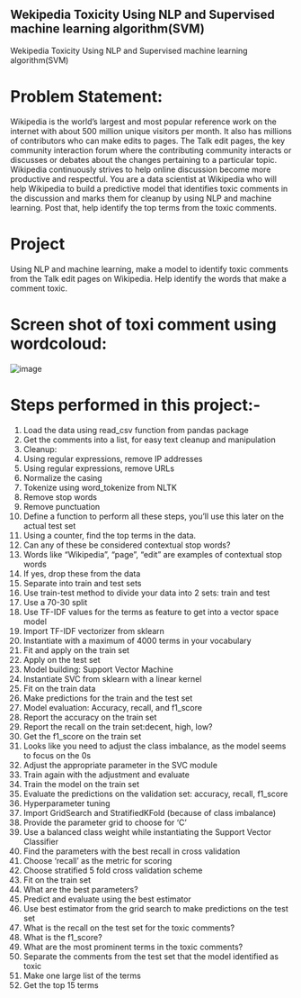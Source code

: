 ## Wekipedia Toxicity Using NLP and Supervised machine learning algorithm(SVM)
 Wekipedia Toxicity Using NLP and Supervised machine learning algorithm(SVM)


# Problem Statement:  
Wikipedia is the world’s largest and most popular reference work on the internet with about 500 million unique visitors per month. It also has millions of contributors who can make edits to pages. The Talk edit pages, the key community interaction forum where the contributing community interacts or discusses or debates about the changes pertaining to a particular topic. 
Wikipedia continuously strives to help online discussion become more productive and respectful. You are a data scientist at Wikipedia who will help Wikipedia to build a predictive model that identifies toxic comments in the discussion and marks them for cleanup by using NLP and machine learning. Post that, help identify the top terms from the toxic comments. 

# Project
Using NLP and machine learning, make a model to identify toxic comments from the Talk edit pages on Wikipedia. Help identify the words that make a comment toxic.

# Screen shot of toxi comment using wordcoloud:
![image](https://user-images.githubusercontent.com/79751619/230713624-23e77584-1e32-43e0-802b-151e0e009e75.png)

# Steps  performed in this project:-

1.	Load the data using read_csv function from pandas package
2.	Get the comments into a list, for easy text cleanup and manipulation
3.	Cleanup: 
1.	Using regular expressions, remove IP addresses
2.	Using regular expressions, remove URLs
3.	Normalize the casing
4.	Tokenize using word_tokenize from NLTK
5.	Remove stop words
6.	Remove punctuation
7.	Define a function to perform all these steps, you’ll use this later on the actual test set
4.	Using a counter, find the top terms in the data. 
1.	Can any of these be considered contextual stop words? 
2.	Words like “Wikipedia”, “page”, “edit” are examples of contextual stop words
3.	If yes, drop these from the data
5.	Separate into train and test sets
1.	Use train-test method to divide your data into 2 sets: train and test
2.	Use a 70-30 split
6.	Use TF-IDF values for the terms as feature to get into a vector space model
1.	Import TF-IDF vectorizer from sklearn
2.	Instantiate with a maximum of 4000 terms in your vocabulary
3.	Fit and apply on the train set
4.	Apply on the test set
7.	Model building: Support Vector Machine
1.	Instantiate SVC from sklearn with a linear kernel
2.	Fit on the train data
3.	Make predictions for the train and the test set
8.	Model evaluation: Accuracy, recall, and f1_score
1.	Report the accuracy on the train set
2.	Report the recall on the train set:decent, high, low?
3.	Get the f1_score on the train set
9.	Looks like you need to adjust  the class imbalance, as the model seems to focus on the 0s
1.	Adjust the appropriate parameter in the SVC module
10.	Train again with the adjustment and evaluate
1.	Train the model on the train set
2.	Evaluate the predictions on the validation set: accuracy, recall, f1_score
11.	Hyperparameter tuning
1.	Import GridSearch and StratifiedKFold (because of class imbalance)
2.	Provide the parameter grid to choose for ‘C’
3.	Use a balanced class weight while instantiating the Support Vector Classifier
12.	Find the parameters with the best recall in cross validation
1.	Choose ‘recall’ as the metric for scoring
2.	Choose stratified 5 fold cross validation scheme
3.	Fit on the train set
13.	What are the best parameters?
14.	Predict and evaluate using the best estimator
1.	Use best estimator from the grid search to make predictions on the test set
2.	What is the recall on the test set for the toxic comments?
3.	What is the f1_score?
15.	What are the most prominent terms in the toxic comments?
1.	Separate the comments from the test set that the model identified as toxic
2.	Make one large list of the terms
3.	Get the top 15 terms


